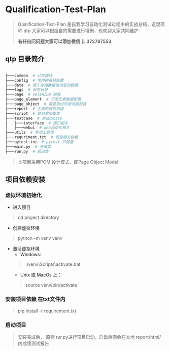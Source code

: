 # Qualification-Test-Plan

> Qualification-Test-Plan 是自我学习自动化测试过程中的实战总结，这里简称 qtp
> 大家可以根据自的需要进行增删，也欢迎大家共同维护
> 
> **有任何问问题大家可以添加微信 📧: 372787553**

## qtp 目录简介

```python

├───common  # 公共模块
├───config  # 常用的系统配置
├───data  # 用于存储数据驱动是的数据
├───logs  # 日志记录
├───page  # selenium 封装
├───page_element  # 页面元素数据配置
├───page_object  # 需要测试的测试类封装
├───report  # 生成的报告路径
├───script  # 其他常用脚本
├───testcase  # 测试的case
│   ├───interface  # 接口相关
│   ├───webui  # web自动化相关
├───utils  # 常用工具类
├───requriment.txt  # 项目相关依赖
├───pytest.ini  # pytest 只配置
├───main.py  # 测试类
├───run.py  # 启动类

```

> 本项目采用POM 设计模式，即Page Object Model
> 

## 项目依赖安装

### 虚拟环境初始化

- 进入项目
> cd  project directory

- 创建虚拟环境
> python -m venv venv
>
- 激活虚拟环境 
    - Windows:
    >.\venv\Scripts\activate.bat
    - Unix 或 MacOs 上：
    > source venv/bin/activate


### 安装项目依赖 在txt文件内

> pip install -r requirement.txt
> 

### 启动项目

> 安装完成后， 原则 rur.py进行项目启动，启动后则会在本地 report/html/ 内成绩测试报告